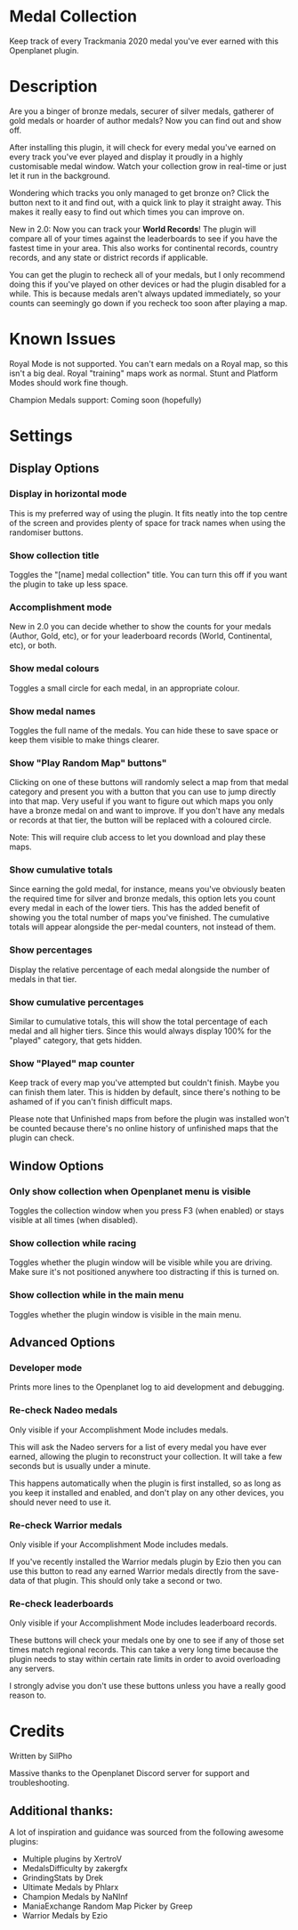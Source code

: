 # Medal Collection
Keep track of every Trackmania 2020 medal you've ever earned with this Openplanet plugin.

# Description

Are you a binger of bronze medals, securer of silver medals, gatherer of gold medals or hoarder of author medals? Now you can find out and show off.

After installing this plugin, it will check for every medal you've earned on every track you've ever played and display it proudly in a highly customisable medal window. Watch your collection grow in real-time or just let it run in the background.

Wondering which tracks you only managed to get bronze on? Click the button next to it and find out, with a quick link to play it straight away. This makes it really easy to find out which times you can improve on.

New in 2.0: Now you can track your __World Records__! The plugin will compare all of your times against the leaderboards to see if you have the fastest time in your area. This also works for continental records, country records, and any state or district records if applicable.

You can get the plugin to recheck all of your medals, but I only recommend doing this if you've played on other devices or had the plugin disabled for a while. This is because medals aren't always updated immediately, so your counts can seemingly go down if you recheck too soon after playing a map.

# Known Issues
Royal Mode is not supported. You can't earn medals on a Royal map, so this isn't a big deal. Royal "training" maps work as normal. Stunt and Platform Modes should work fine though.

Champion Medals support: Coming soon (hopefully)

# Settings

## Display Options

### Display in horizontal mode
This is my preferred way of using the plugin. It fits neatly into the top centre of the screen and provides plenty of space for track names when using the randomiser buttons.

### Show collection title
Toggles the "[name] medal collection" title. You can turn this off if you want the plugin to take up less space.

### Accomplishment mode
New in 2.0 you can decide whether to show the counts for your medals (Author, Gold, etc), or for your leaderboard records (World, Continental, etc), or both.

### Show medal colours
Toggles a small circle for each medal, in an appropriate colour.

### Show medal names
Toggles the full name of the medals. You can hide these to save space or keep them visible to make things clearer.

### Show \"Play Random Map\" buttons"
Clicking on one of these buttons will randomly select a map from that medal category and present you with a button that you can use to jump directly into that map. Very useful if you want to figure out which maps you only have a bronze medal on and want to improve. If you don't have any medals or records at that tier, the button will be replaced with a coloured circle.

Note: This will require club access to let you download and play these maps.

### Show cumulative totals
Since earning the gold medal, for instance, means you've obviously beaten the required time for silver and bronze medals, this option lets you count every medal in each of the lower tiers. This has the added benefit of showing you the total number of maps you've finished. The cumulative totals will appear alongside the per-medal counters, not instead of them.

### Show percentages
Display the relative percentage of each medal alongside the number of medals in that tier.

### Show cumulative percentages
Similar to cumulative totals, this will show the total percentage of each medal and all higher tiers. Since this would always display 100% for the "played" category, that gets hidden.

### Show "Played" map counter
Keep track of every map you've attempted but couldn't finish. Maybe you can finish them later. This is hidden by default, since there's nothing to be ashamed of if you can't finish difficult maps.

Please note that Unfinished maps from before the plugin was installed won't be counted because there's no online history of unfinished maps that the plugin can check.


## Window Options

### Only show collection when Openplanet menu is visible
Toggles the collection window when you press F3 (when enabled) or stays visible at all times (when disabled).

### Show collection while racing
Toggles whether the plugin window will be visible while you are driving. Make sure it's not positioned anywhere too distracting if this is turned on.

### Show collection while in the main menu
Toggles whether the plugin window is visible in the main menu.


## Advanced Options

### Developer mode
Prints more lines to the Openplanet log to aid development and debugging.

### Re-check Nadeo medals
Only visible if your Accomplishment Mode includes medals.

This will ask the Nadeo servers for a list of every medal you have ever earned, allowing the plugin to reconstruct your collection. It will take a few seconds but is usually under a minute.

This happens automatically when the plugin is first installed, so as long as you keep it installed and enabled, and don't play on any other devices, you should never need to use it.

### Re-check Warrior medals
Only visible if your Accomplishment Mode includes medals.

If you've recently installed the Warrior medals plugin by Ezio then you can use this button to read any earned Warrior medals directly from the save-data of that plugin. This should only take a second or two.

### Re-check leaderboards
Only visible if your Accomplishment Mode includes leaderboard records.

These buttons will check your medals one by one to see if any of those set times match regional records. This can take a very long time because the plugin needs to stay within certain rate limits in order to avoid overloading any servers.

I strongly advise you don't use these buttons unless you have a really good reason to.


# Credits
Written by SilPho

Massive thanks to the Openplanet Discord server for support and troubleshooting.

## Additional thanks:
A lot of inspiration and guidance was sourced from the following awesome plugins:
* Multiple plugins by XertroV
* MedalsDifficulty by zakergfx
* GrindingStats by Drek
* Ultimate Medals by Phlarx
* Champion Medals by NaNInf
* ManiaExchange Random Map Picker by Greep
* Warrior Medals by Ezio
